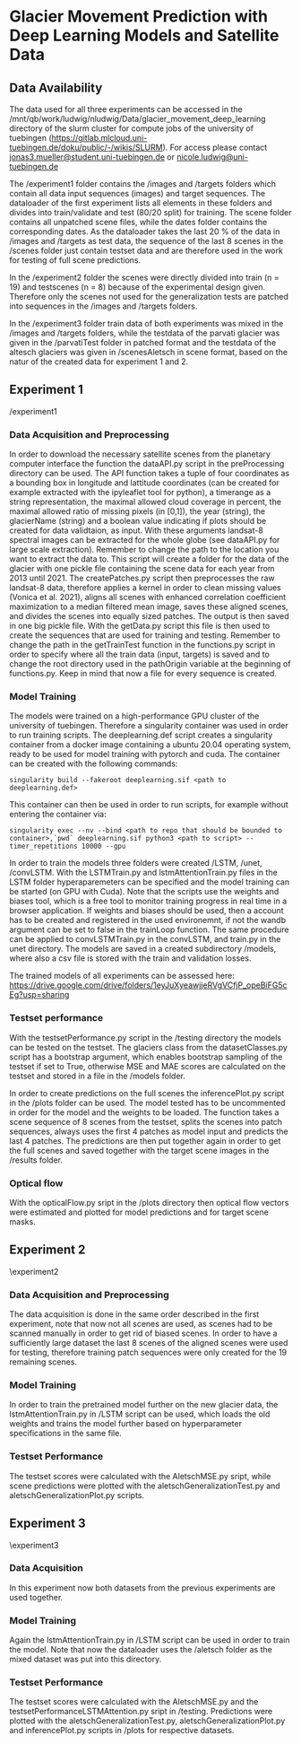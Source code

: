 # Glacier Movement Prediction with Deep Learning Models and Satellite Data

## Data Availability
The data used for all three experiments can be accessed in the /mnt/qb/work/ludwig/nludwig/Data/glacier_movement_deep_learning directory of the slurm cluster for compute jobs of the university of tuebingen (https://gitlab.mlcloud.uni-tuebingen.de/doku/public/-/wikis/SLURM). For access please contact jonas3.mueller@student.uni-tuebingen.de or nicole.ludwig@uni-tuebingen.de

The /experiment1 folder contains the /images and /targets folders which contain all data input sequences (images) and target sequences. The dataloader of the first experiment lists all elements in these folders and divides into train/validate and test (80/20 split) for training. The scene folder contains all unpatched scene files, while the dates folder contains the corresponding dates. As the dataloader takes the last 20 % of the data in /images and /targets as test data, the sequence of the last 8 scenes in the /scenes folder just contain testset data and are therefore used in the work for testing of full scene predictions. 

In the /experiment2 folder the scenes were directly divided into train (n = 19) and testscenes (n = 8) because of the experimental design given. Therefore only the scenes not used for the generalization tests are patched into sequences in the /images and /targets folders.

In the /experiment3 folder train data of both experiments was mixed in the /images and /targets folders, while the testdata of the parvati glacier was given in the /parvatiTest folder in patched format and the testdata of the altesch glaciers was given in /scenesAletsch in scene format, based on the natur of the created data for experiment 1 and 2.

## Experiment 1 
/experiment1

### Data Acquisition and Preprocessing

In order to download the necessary satellite scenes from the planetary computer interface the function the dataAPI.py script in the preProcessing directory can be used. The API function takes a tuple of four coordinates as a bounding box in longitude and lattitude coordinates (can be created for example extracted with the ipyleaflet tool for python), a timerange as a string representation, the maximal allowed cloud coverage in percent, the maximal allowed ratio of missing pixels (in [0,1]), the year (string), the glacierName (string) and a boolean value indicating if plots should be created for data validtaion, as input. With these arguments landsat-8 spectral images can be extracted for the whole globe (see dataAPI.py for large scale extraction). Remember to change the path to the location you want to extract the data to. This script will create a folder for the data of the glacier with one pickle file containing the scene data for each year from 2013 until 2021. The createPatches.py script then preprocesses the raw landsat-8 data, therefore applies a kernel in order to clean missing values (Vonica et al. 2021), aligns all scenes with enhanced correlation coefficient maximization to a median filtered mean image, saves these aligned scenes, and divides the scenes into equally sized patches. The output is then saved in one big pickle file. With the getData.py script this file is then used to create the sequences that are used for training and testing. Remember to change the path in the getTrainTest function in the functions.py script in order to specify where all the train data (input, targets) is saved and to change the root directory used in the pathOrigin variable at the beginning of functions.py. Keep in mind that now a file for every sequence is created. 

### Model Training
The models were trained on a high-performance GPU cluster of the university of tuebingen. Therefore a singularity container was used in order to run training scripts. The deeplearning.def script creates a singularity container from a docker image containing a ubuntu 20.04 operating system, ready to be used for model training with pytorch and cuda. The container can be created with the following commands: 

```
singularity build --fakeroot deeplearning.sif <path to deeplearning.def>

```
This container can then be used in order to run scripts, for example without entering the container via:

```
singularity exec --nv --bind <path to repo that should be bounded to container>,`pwd` deeplearning.sif python3 <path to script> --timer_repetitions 10000 --gpu
```
In order to train the models three folders were created /LSTM, /unet, /convLSTM. With the LSTMTrain.py and lstmAttentionTrain.py files in the LSTM folder hyperaparemeters can be specified and the model training can be started (on GPU with Cuda). Note that the scripts use the weights and biases tool, which is a free tool to monitor training progress in real time in a browser application. If weights and biases should be used, then a account has to be created and registered in the used environemnt, if not the wandb argument can be set to false in the trainLoop function. The same procedure can be applied to convLSTMTrain.py in the convLSTM, and train.py in the unet directory. The models are saved in a created subdirectory /models, where also a csv file is stored with the train and validation losses.

The trained models of all experiments can be assessed here: https://drive.google.com/drive/folders/1eyJuXyeawjjeRVgVCfjP_opeBiFG5cEg?usp=sharing

### Testset performance
With the testsetPerformance.py script in the /testing directory the models can be tested on the testset. The glaciers class from the datasetClasses.py script has a bootstrap argument, which enables bootstrap sampling of the testset if set to True, otherwise MSE and MAE scores are calculated on the testset and stored in a file in the /models folder. 

In order to create predictions on the full scenes the inferencePlot.py script in the /plots folder can be used. The model tested has to be uncommented in order for the model and the weights to be loaded. The function takes a scene sequence of 8 scenes from the testset, splits the scenes into patch sequences, always uses the first 4 patches as model input and predicts the last 4 patches. The predictions are then put together again in order to get the full scenes and saved together with the target scene images in the /results folder. 

### Optical flow
With the opticalFlow.py sript in the /plots directory then optical flow vectors were estimated and plotted for model predictions and for target scene masks. 

## Experiment 2 
\experiment2

### Data Acquisition and Preprocessing
The data acquisition is done in the same order described in the first experiment, note that now not all scenes are used, as scenes had to be scanned manually in order to get rid of biased scenes. In order to have a sufficiently large dataset the last 8 scenes of the aligned scenes were used for testing, therefore training patch sequences were only created for the 19 remaining scenes.

### Model Training 
In order to train the pretrained model further on the new glacier data, the lstmAttentionTrain.py in /LSTM script can be used, which loads the old weights and trains the model further based on hyperparameter specifications in the same file. 

### Testset Performance
The testset scores were calculated with the AletschMSE.py sript, while scene predictions were plotted with the aletschGeneralizationTest.py and aletschGeneralizationPlot.py scripts.  

## Experiment 3 
\experiment3

### Data Acquisition 
In this experiment now both datasets from the previous experiments are used together.

### Model Training
Again the lstmAttentionTrain.py in /LSTM script can be used in order to train the model. Note that now the dataloader uses the /aletsch folder as the mixed dataset was put into this directory. 

### Testset Performance
The testset scores were calculated with the AletschMSE.py and the testsetPerformanceLSTMAttention.py sript in /testing. Predictions were plotted with the aletschGeneralizationTest.py, aletschGeneralizationPlot.py and inferencePlot.py scripts in /plots for respective datasets. 

 














